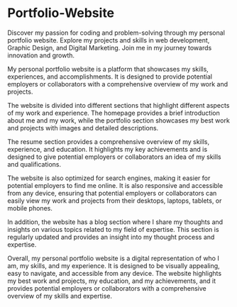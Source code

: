 # Portfolio-Website
Discover my passion for coding and problem-solving through my personal portfolio website. Explore my projects and skills in web development, Graphic Design, and Digital Marketing. Join me in my journey towards innovation and growth.

My personal portfolio website is a platform that showcases my skills, experiences, and accomplishments. It is designed to provide potential employers or collaborators with a comprehensive overview of my work and projects.

The website is divided into different sections that highlight different aspects of my work and experience. The homepage provides a brief introduction about me and my work, while the portfolio section showcases my best work and projects with images and detailed descriptions.

The resume section provides a comprehensive overview of my skills, experience, and education. It highlights my key achievements and is designed to give potential employers or collaborators an idea of my skills and qualifications.

The website is also optimized for search engines, making it easier for potential employers to find me online. It is also responsive and accessible from any device, ensuring that potential employers or collaborators can easily view my work and projects from their desktops, laptops, tablets, or mobile phones.

In addition, the website has a blog section where I share my thoughts and insights on various topics related to my field of expertise. This section is regularly updated and provides an insight into my thought process and expertise.

Overall, my personal portfolio website is a digital representation of who I am, my skills, and my experience. It is designed to be visually appealing, easy to navigate, and accessible from any device. The website highlights my best work and projects, my education, and my achievements, and it provides potential employers or collaborators with a comprehensive overview of my skills and expertise.
